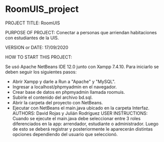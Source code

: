 # RoomUIS_project
PROJECT TITLE: RoomUIS

PURPOSE OF PROJECT: Conectar a personas que arriendan habitaciones con estudiantes de la UIS.

VERSION or DATE: 17/09/2020

HOW TO START THIS PROJECT:

Se usó Apache NetBeans IDE 12.0 junto con Xampp 7.4.10.
Para iniciarlo se deben seguir los siguientes pasos:
- Abrir Xampp y darle a Run a "Apache" y "MySQL".
- Ingresar a localhost/phpmyadmin en el navegador.
- Crear base de datos en phpmyadmin llamada roomuis.
- Subirle el contenido del archivo bd.sql.
- Abrir la carpeta del proyecto con NetBeans.
- Ejecutar con NetBeans el main.java ubicado en la carpeta Interfaz.
AUTHORS: David Rojas y Julián Rodríguez
USER INSTRUCTIONS: Cuando se ejecute el main.java debe seleccionar entre 3 roles diferenciados en la app: arrendador, estudiante o administrador. Luego de esto se deberá registrar y posteriormente le aparecerán distintas opciones dependiendo del usuario que seleccionó.
